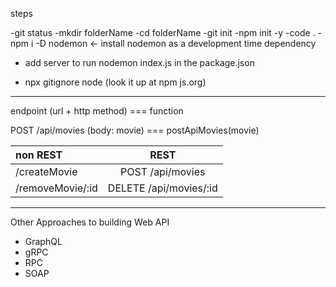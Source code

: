 steps

-git status
-mkdir folderName
-cd folderName
-git init
-npm init -y
-code .
-npm i -D nodemon <- install nodemon as a development time dependency
- add server to run nodemon index.js in the package.json

- npx gitignore node (look it up at npm js.org)

--------------------------------------------------------------

endpoint (url + http method) === function

POST /api/movies (body: movie) === postApiMovies(movie)

| non REST         |          REST          |
| :--------------- | :--------------------: |
| /createMovie     |    POST /api/movies    |
| /removeMovie/:id | DELETE /api/movies/:id |
---------------------------------------------------------------

Other Approaches to building Web API

- GraphQL
- gRPC
- RPC
- SOAP